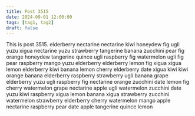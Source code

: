 ```yaml
---
title: Post 3515
date: 2024-09-01 12:00:00
tags: [tag1, tag2]
draft: false
---
```

This is post 3515.
elderberry
nectarine
nectarine
kiwi
honeydew
fig
ugli
yuzu
xigua
nectarine
yuzu
strawberry
tangerine
banana
zucchini
pear
fig
orange
honeydew
tangerine
quince
ugli
raspberry
fig
watermelon
ugli
fig
pear
raspberry
mango
yuzu
elderberry
elderberry
lemon
fig
xigua
xigua
lemon
elderberry
kiwi
banana
lemon
cherry
elderberry
date
xigua
kiwi
kiwi
orange
banana
elderberry
raspberry
strawberry
ugli
banana
grape
elderberry
yuzu
ugli
raspberry
fig
nectarine
orange
zucchini
date
lemon
fig
cherry
watermelon
grape
nectarine
apple
ugli
watermelon
zucchini
date
yuzu
kiwi
raspberry
xigua
lemon
banana
xigua
strawberry
zucchini
watermelon
strawberry
elderberry
cherry
watermelon
mango
apple
nectarine
raspberry
pear
date
apple
tangerine
quince
lemon
